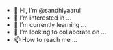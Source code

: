 - 👋 Hi, I’m @sandhiyaarul
- 👀 I’m interested in ...
- 🌱 I’m currently learning ...
- 💞️ I’m looking to collaborate on ...
- 📫 How to reach me ...

<!---
sandhiyaarul/sandhiyaarul is a ✨ special ✨ repository because its `README.md` (this file) appears on your GitHub profile.
You can click the Preview link to take a look at your changes.
--->
